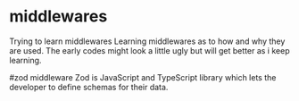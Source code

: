 # middlewares
Trying to learn middlewares
Learning middlewares as to how and why they are used.
The early codes might look a little ugly but will get better as i keep learning.


#zod middleware
Zod is JavaScript and TypeScript library which lets the developer to define schemas for their data.
